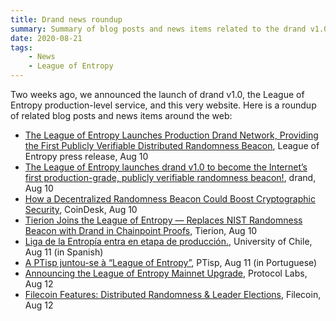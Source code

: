 ```yaml
---
title: Drand news roundup
summary: Summary of blog posts and news items related to the drand v1.0 announcement.
date: 2020-08-21
tags:
    - News
    - League of Entropy
---
```


Two weeks ago, we announced the launch of drand v1.0, the League of Entropy production-level service, and this very website. Here is a roundup of related blog posts and news items around the web:

* [The League of Entropy Launches Production Drand Network, Providing the First Publicly Verifiable Distributed Randomness Beacon](https://www.prnewswire.com/news-releases/the-league-of-entropy-launches-production-drand-network-providing-the-first-publicly-verifiable-distributed-randomness-beacon-301109096.html), League of Entropy press release, Aug 10
* [The League of Entropy launches drand v1.0 to become the Internet’s first production-grade, publicly verifiable randomness beacon!](https://drand.love/blog/2020/08/10/drand-launches-v1-0/), drand, Aug 10
* [How a Decentralized Randomness Beacon Could Boost Cryptographic Security](https://www.coindesk.com/how-a-decentralized-randomness-beacon-could-boost-cryptographic-security), CoinDesk, Aug 10
* [Tierion Joins the League of Entropy — Replaces NIST Randomness Beacon with Drand in Chainpoint Proofs](https://medium.com/tierion/tierion-joins-the-league-of-entropy-replaces-nist-randomness-beacon-with-drand-in-chainpoint-9f3c32f0cd9b), Tierion, Aug 10
* [Liga de la Entropía entra en etapa de producción.](https://www.clcert.cl/2020/08/11/drand_uchile.html), University of Chile, Aug 11 (in Spanish)
* [A PTisp juntou-se à “League of Entropy”](https://blog.ptisp.pt/a-ptisp-juntou-se-league-of-entropy/), PTisp, Aug 11 (in Portuguese)
* [Announcing the League of Entropy Mainnet Upgrade](https://protocol.ai/blog/announcing-league-of-entropy-mainnet-upgrade/), Protocol Labs, Aug 12
* [Filecoin Features: Distributed Randomness & Leader Elections](https://filecoin.io/blog/distributed-randomness-and-leader-elections/), Filecoin, Aug 12
